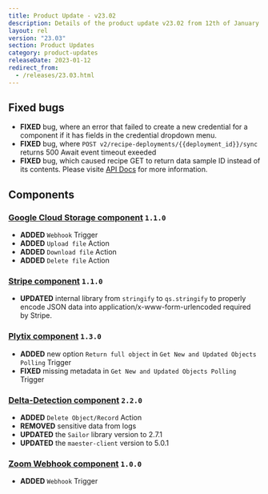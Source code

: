 ```yaml
---
title: Product Update - v23.02
description: Details of the product update v23.02 from 12th of January 2023.
layout: rel
version: "23.03"
section: Product Updates
category: product-updates
releaseDate: 2023-01-12
redirect_from:
  - /releases/23.03.html
---
```


## Fixed bugs

*   **FIXED** bug, where an error that failed to create a new credential for a component if it has fields in the credential dropdown menu.
*   **FIXED** bug, where `POST v2/recipe-deployments/{{deployment_id}}/sync` returns 500 Await event timeout exeeded
*   **FIXED** bug, which caused recipe GET to return data sample ID instead of its contents. Please visite [API Docs](({{site.data.tenant.apiDocsUri}}/v2#/recipes/patch_recipes__recipe_id)) for more information.

## Components

### [Google Cloud Storage component](/components/google-cloud-storage/) `1.1.0`

*   **ADDED**  `Webhook` Trigger
*   **ADDED**  `Upload file` Action
*   **ADDED**  `Download file` Action
*   **ADDED**  `Delete file` Action

### [Stripe component](/components/stripe/) `1.1.0`

*   **UPDATED**  internal library from `stringify` to `qs.stringify` to properly encode JSON data into application/x-www-form-urlencoded required by Stripe.

### [Plytix component](/components/plytix/) `1.3.0`

*   **ADDED**  new option `Return full object` in `Get New and Updated Objects Polling` Trigger
*   **FIXED**  missing metadata in `Get New and Updated Objects Polling` Trigger

### [Delta-Detection component](/components/delta-detection/) `2.2.0`

*   **ADDED**  `Delete Object/Record` Action
*   **REMOVED**  sensitive data from logs
*   **UPDATED**  the `Sailor` library version to 2.7.1
*   **UPDATED**  the `maester-client` version to 5.0.1

### [Zoom Webhook component](/components/zoom-webhook-component/) `1.0.0`

*   **ADDED** `Webhook` Trigger
